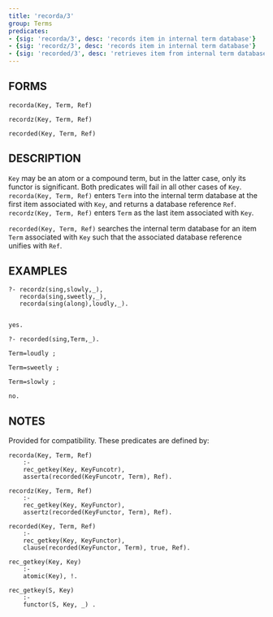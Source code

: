 ```yaml
---
title: 'recorda/3'
group: Terms
predicates:
- {sig: 'recorda/3', desc: 'records item in internal term database'}
- {sig: 'recordz/3', desc: 'records item in internal term database'}
- {sig: 'recorded/3', desc: 'retrieves item from internal term database'}
---
```


## FORMS
```
recorda(Key, Term, Ref)

recordz(Key, Term, Ref)

recorded(Key, Term, Ref)
```
## DESCRIPTION

`Key` may be an atom or a compound term, but in the latter case, only its functor is significant. Both predicates will fail in all other cases of `Key`. `recorda(Key, Term, Ref)` enters `Term` into the internal term database at the first item associated with `Key`, and returns a database reference `Ref`. `recordz(Key, Term, Ref)` enters `Term` as the last item associated with `Key`.

`recorded(Key, Term, Ref)` searches the internal term database for an item `Term` associated with `Key` such that the associated database reference unifies with `Ref`.

## EXAMPLES
```
?- recordz(sing,slowly,_),
   recorda(sing,sweetly,_),
   recorda(sing(along),loudly,_).


yes.

?- recorded(sing,Term,_).

Term=loudly ;

Term=sweetly ;

Term=slowly ;

no.
```

## NOTES

Provided for compatibility. These predicates are defined by:
```
recorda(Key, Term, Ref) 
    :-
    rec_getkey(Key, KeyFuncotr),
    asserta(recorded(KeyFuncotr, Term), Ref).

recordz(Key, Term, Ref) 
    :-
    rec_getkey(Key, KeyFunctor),
    assertz(recorded(KeyFunctor, Term), Ref).

recorded(Key, Term, Ref) 
    :-
    rec_getkey(Key, KeyFunctor),
    clause(recorded(KeyFunctor, Term), true, Ref).

rec_getkey(Key, Key) 
    :- 
    atomic(Key), !.

rec_getkey(S, Key) 
    :- 
    functor(S, Key, _) .

```
